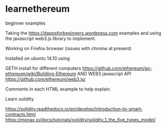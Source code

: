 # learnethereum

beginner examples


Taking the https://dappsforbeginners.wordpress.com examples and using the javascript  web3.js library to implement.

Working on Firefox browser  (issues with chrome at present)

Installed on ubuntu 14.10  using

GETH   install for different computers https://github.com/ethereum/go-ethereum/wiki/Building-Ethereum
AND
WEB3 javascript API  https://github.com/ethereum/web3.js/


Comments in each HTML example to help explain.

Learn solidity

https://solidity.readthedocs.io/en/develop/introduction-to-smart-contracts.html
https://monax.io/docs/tutorials/solidity/solidity_1_the_five_types_model/
